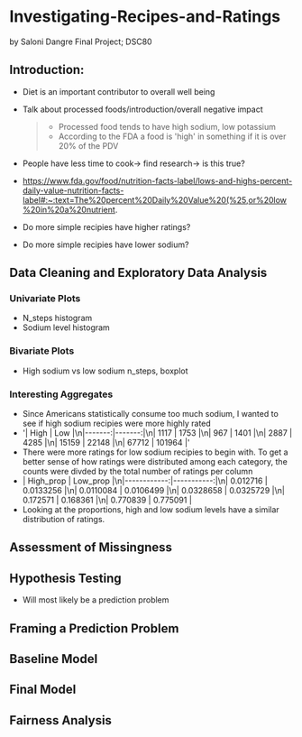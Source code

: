 # Investigating-Recipes-and-Ratings
by Saloni Dangre
Final Project; DSC80

## Introduction:
- Diet is an important contributor to overall well being
- Talk about processed foods/introduction/overall negative impact
  >- Processed food tends to have high sodium, low potassium
  >- According to the FDA a food is 'high' in something if it is over 20% of the PDV
- People have less time to cook-> find research-> is this true?
- https://www.fda.gov/food/nutrition-facts-label/lows-and-highs-percent-daily-value-nutrition-facts-label#:~:text=The%20percent%20Daily%20Value%20(%25,or%20low%20in%20a%20nutrient.

- Do more simple recipies have higher ratings?
- Do more simple recipies have lower sodium?

## Data Cleaning and Exploratory Data Analysis
### Univariate Plots
- N_steps histogram
- Sodium level histogram
### Bivariate Plots
- High sodium vs low sodium n_steps, boxplot
### Interesting Aggregates
- Since Americans statistically consume too much sodium, I wanted to see if high sodium recipies were more highly rated
- '|   High |    Low |\n|-------:|-------:|\n|   1117 |   1753 |\n|    967 |   1401 |\n|   2887 |   4285 |\n|  15159 |  22148 |\n|  67712 | 101964 |'
- There were more ratings for low sodium recipies to begin with. To get a better sense of how ratings were distributed among each category, the counts were divded by the total number of ratings per column
- |   High_prop |   Low_prop |\n|------------:|-----------:|\n|   0.012716  |  0.0133256 |\n|   0.0110084 |  0.0106499 |\n|   0.0328658 |  0.0325729 |\n|   0.172571  |  0.168361  |\n|   0.770839  |  0.775091  |
- Looking at the proportions, high and low sodium levels have a similar distribution of ratings.
## Assessment of Missingness

## Hypothesis Testing
- Will most likely be a prediction problem

## Framing a Prediction Problem

## Baseline Model

## Final Model

## Fairness Analysis
